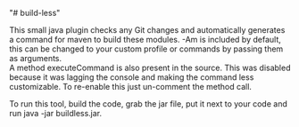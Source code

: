 "# build-less" 

This small java plugin checks any Git changes and automatically generates a command for maven to build these modules. 
-Am is included by default, this can be changed to your custom profile or commands by passing them as arguments.  
A method executeCommand is also present in the source. This was disabled because it was lagging the console and making the command less customizable. To re-enable this just un-comment the method call.

To run this tool, build the code, grab the jar file, put it next to your code and run java -jar buildless.jar.
